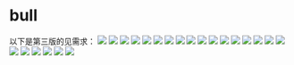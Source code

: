 # bull
以下是第三版的见需求：
![](http://7viknv.com1.z0.glb.clouddn.com/xq3-1.png?attname=&e=1423574930&token=jD-5bAN8KEOtgqDXYyBgas1wglWOolaz1kFBVRsR:_TIdrP0tfwUUmm_yG4-7QsT4d94)
![](http://7viknv.com1.z0.glb.clouddn.com/xq3-10.png?attname=&e=1423574930&token=jD-5bAN8KEOtgqDXYyBgas1wglWOolaz1kFBVRsR:SDsvhl142J8Jj43eZwExusEjOT0)
![](http://7viknv.com1.z0.glb.clouddn.com/xq3-11.png?attname=&e=1423575928&token=jD-5bAN8KEOtgqDXYyBgas1wglWOolaz1kFBVRsR:wkx0qjYwe22_8MnNm68xwNmVtbU)
![](http://7viknv.com1.z0.glb.clouddn.com/xq3-12.png?attname=&e=1423575928&token=jD-5bAN8KEOtgqDXYyBgas1wglWOolaz1kFBVRsR:QEvNQkuoLOTFCM2yk0Aw6cIKL2A)
![](http://7viknv.com1.z0.glb.clouddn.com/xq3-13.png?attname=&e=1423575928&token=jD-5bAN8KEOtgqDXYyBgas1wglWOolaz1kFBVRsR:Ci_mtJTGgmPh-B79Oym2ep_DOog)
![](http://7viknv.com1.z0.glb.clouddn.com/xq3-14.png?attname=&e=1423575928&token=jD-5bAN8KEOtgqDXYyBgas1wglWOolaz1kFBVRsR:MU_7EAkF6m_1661k5dXuE9kaPI4)
![](http://7viknv.com1.z0.glb.clouddn.com/xq3-15.png?attname=&e=1423575928&token=jD-5bAN8KEOtgqDXYyBgas1wglWOolaz1kFBVRsR:5dqv0Xf84oll54PuDfRQciasSTo)
![](http://7viknv.com1.z0.glb.clouddn.com/xq3-16.png?attname=&e=1423575928&token=jD-5bAN8KEOtgqDXYyBgas1wglWOolaz1kFBVRsR:rx5_R8iOAULM8IcKeYOLJWEYCco)
![](http://7viknv.com1.z0.glb.clouddn.com/xq3-17.png?attname=&e=1423575928&token=jD-5bAN8KEOtgqDXYyBgas1wglWOolaz1kFBVRsR:7ACinF3T9nvdIR4CvYJ6v4tUhkQ)
![](http://7viknv.com1.z0.glb.clouddn.com/xq3-18.png?attname=&e=1423575928&token=jD-5bAN8KEOtgqDXYyBgas1wglWOolaz1kFBVRsR:sZcw0x9iUeWCCdoW_0z7E1oxSaQ)
![](http://7viknv.com1.z0.glb.clouddn.com/xq3-19.png?attname=&e=1423575928&token=jD-5bAN8KEOtgqDXYyBgas1wglWOolaz1kFBVRsR:ndwuW141wNBQZITBDy5Aksyt7fA)
![](http://7viknv.com1.z0.glb.clouddn.com/xq3-2.png?attname=&e=1423575928&token=jD-5bAN8KEOtgqDXYyBgas1wglWOolaz1kFBVRsR:SI_MFRgWffNyZscQ1S8f_VX6mc4)
![](http://7viknv.com1.z0.glb.clouddn.com/xq3-20.png?attname=&e=1423575928&token=jD-5bAN8KEOtgqDXYyBgas1wglWOolaz1kFBVRsR:zYBnoJdyWpDRJY3biid3GT3GfcU)
![](http://7viknv.com1.z0.glb.clouddn.com/xq3-21.png?attname=&e=1423575928&token=jD-5bAN8KEOtgqDXYyBgas1wglWOolaz1kFBVRsR:5I85b8fzMpZfLMjEt2VBxa4Ety8)
![](http://7viknv.com1.z0.glb.clouddn.com/xq3-22.png?attname=&e=1423575928&token=jD-5bAN8KEOtgqDXYyBgas1wglWOolaz1kFBVRsR:iz5hHrfbYKBKsEzu4XXcRufgL-A)
![](http://7viknv.com1.z0.glb.clouddn.com/xq3-23.png?attname=&e=1423575928&token=jD-5bAN8KEOtgqDXYyBgas1wglWOolaz1kFBVRsR:OEItZ3pb01Q94amicvULrzSZYWI)
![](http://7viknv.com1.z0.glb.clouddn.com/xq3-3.png?attname=&e=1423575928&token=jD-5bAN8KEOtgqDXYyBgas1wglWOolaz1kFBVRsR:uOcUg1kDcRtp6Sn8ZM511FTkjyg)
![](http://7viknv.com1.z0.glb.clouddn.com/xq3-4.png?attname=&e=1423575928&token=jD-5bAN8KEOtgqDXYyBgas1wglWOolaz1kFBVRsR:4_Ln6o3LuXfkCFel2S3b6C8QK6c)
![](http://7viknv.com1.z0.glb.clouddn.com/xq3-5.png?attname=&e=1423575928&token=jD-5bAN8KEOtgqDXYyBgas1wglWOolaz1kFBVRsR:dZ7JY9NGpYZ7YsP20oWctIBOigk)
![](http://7viknv.com1.z0.glb.clouddn.com/xq3-6.png?attname=&e=1423575928&token=jD-5bAN8KEOtgqDXYyBgas1wglWOolaz1kFBVRsR:ohz9bm8tDwGbIMEVrCXgiiyAuvc)
![](http://7viknv.com1.z0.glb.clouddn.com/xq3-7.png?attname=&e=1423575928&token=jD-5bAN8KEOtgqDXYyBgas1wglWOolaz1kFBVRsR:RyIEO3Ff_TI_UAnt9Qid1tfWMqM)
![](http://7viknv.com1.z0.glb.clouddn.com/xq3-8.png?attname=&e=1423575928&token=jD-5bAN8KEOtgqDXYyBgas1wglWOolaz1kFBVRsR:95I01Xrumk6DzNaStc4QnQKvsMk)
![](http://7viknv.com1.z0.glb.clouddn.com/xq3-9.png?attname=&e=1423575928&token=jD-5bAN8KEOtgqDXYyBgas1wglWOolaz1kFBVRsR:es5diVTYWg3BmtAIYLM-CdAiLaQ)
